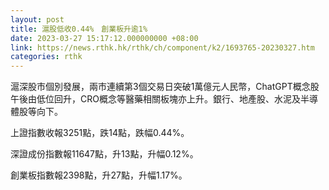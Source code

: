 ```yaml
---
layout: post
title: 滬股低收0.44%　創業板升逾1%
date: 2023-03-27 15:17:12.000000000 +08:00
link: https://news.rthk.hk/rthk/ch/component/k2/1693765-20230327.htm
categories: rthk
---
```


滬深股市個別發展，兩市連續第3個交易日突破1萬億元人民幣，ChatGPT概念股午後由低位回升，CRO概念等醫藥相關板塊亦上升。銀行、地產股、水泥及半導體股等向下。

上證指數收報3251點，跌14點，跌幅0.44%。

深證成份指數報11647點，升13點，升幅0.12%。

創業板指數報2398點，升27點，升幅1.17%。

